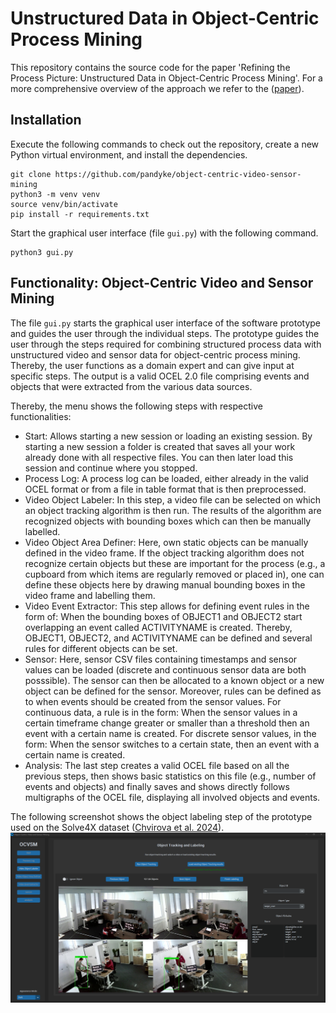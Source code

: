 # Unstructured Data in Object-Centric Process Mining

This repository contains the source code for the paper 'Refining the Process Picture: Unstructured Data in Object-Centric Process Mining'. 
For a more comprehensive overview of the approach we refer to the ([paper](https://www.sciencedirect.com/science/article/pii/S0306437925000663#:~:text=To%20answer%20this%20research%20question%2C%20we%20propose%20the,and%20traditional%20event%20logs%20for%20object-centric%20process%20mining)).


## Installation

Execute the following commands to check out the repository, create a new Python virtual environment, and install the dependencies.

```
git clone https://github.com/pandyke/object-centric-video-sensor-mining
python3 -m venv venv
source venv/bin/activate
pip install -r requirements.txt
```

Start the graphical user interface (file `gui.py`) with the following command.

```
python3 gui.py
```

## Functionality: Object-Centric Video and Sensor Mining

The file `gui.py` starts the graphical user interface of the software prototype and guides the user through the individual steps.
The prototype guides the user through the steps required for combining structured process data with unstructured video and sensor data for object-centric process mining.
Thereby, the user functions as a domain expert and can give input at specific steps.
The output is a valid OCEL 2.0 file comprising events and objects that were extracted from the various data sources.

Thereby, the menu shows the following steps with respective functionalities:
- Start: Allows starting a new session or loading an existing session. By starting a new session a folder is created that saves all your work already done with all respective files. You can then later load this session and continue where you stopped.
- Process Log: A process log can be loaded, either already in the valid OCEL format or from a file in table format that is then preprocessed.
- Video Object Labeler: In this step, a video file can be selected on which an object tracking algorithm is then run. The results of the algorithm are recognized objects with bounding boxes which can then be manually labelled.
- Video Object Area Definer: Here, own static objects can be manually defined in the video frame. If the object tracking algorithm does not recognize certain objects but these are important for the process (e.g., a cupboard from which items are regularly removed or placed in), one can define these objects here by drawing manual bounding boxes in the video frame and labelling them.
- Video Event Extractor: This step allows for defining event rules in the form of: When the bounding boxes of OBJECT1 and OBJECT2 start overlapping an event called ACTIVITYNAME is created. Thereby, OBJECT1, OBJECT2, and ACTIVITYNAME can be defined and several rules for different objects can be set.
- Sensor: Here, sensor CSV files containing timestamps and sensor values can be loaded (discrete and continuous sensor data are both posssible). The sensor can then be allocated to a known object or a new object can be defined for the sensor. Moreover, rules can be defined as to when events should be created from the sensor values. For continuous data, a rule is in the form: When the sensor values in a certain timeframe change greater or smaller than a threshold then an event with a certain name is created. For discrete sensor values, in the form: When the sensor switches to a certain state, then an event with a certain name is created.
- Analysis: The last step creates a valid OCEL file based on all the previous steps, then shows basic statistics on this file (e.g., number of events and objects) and finally saves and shows directly follows multigraphs of the OCEL file, displaying all involved objects and events.


The following screenshot shows the object labeling step of the prototype used on the Solve4X dataset ([Chvirova et al. 2024](https://doi.org/10.1016/j.dib.2024.110716)).
![Alt text](https://github.com/550e8400e29b41d4a716446655440000/object-centric-video-sensor-mining/blob/main/figures/OCVSM_prototype_screenshot.PNG?raw=true "Screenshot")
